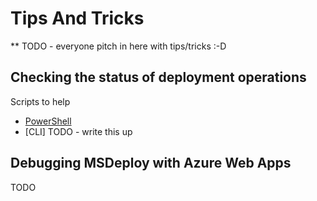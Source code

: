 # Tips And Tricks

** TODO - everyone pitch in here with tips/tricks :-D

## Checking the status of deployment operations
Scripts to help
* [PowerShell](Checking-deployment-operations-PowerShell.md)
* [CLI] TODO - write this up

## Debugging MSDeploy with Azure Web Apps 

TODO
